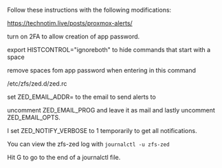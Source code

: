 Follow these instructions with the following modifications:

https://technotim.live/posts/proxmox-alerts/

turn on 2FA to allow creation of app password.

export HISTCONTROL="ignoreboth" to hide commands that start with a space

remove spaces fom app password when entering in this command

/etc/zfs/zed.d/zed.rc

set ZED_EMAIL_ADDR=
to the email to send alerts to

uncomment ZED_EMAIL_PROG and leave it as mail and lastly uncomment ZED_EMAIL_OPTS.

I set ZED_NOTIFY_VERBOSE to 1 temporarily to get all notifications.

You can view the zfs-zed log with `journalctl -u zfs-zed`

Hit G to go to the end of a journalctl file.
